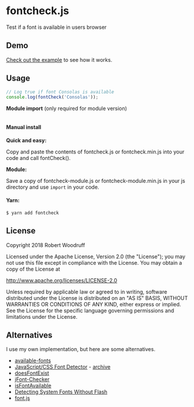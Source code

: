 # fontcheck.js
 Test if a font is available in users browser


## Demo
[Check out the example](https://rwoodr.github.io/fontcheck/) to see how it works.


## Usage
```javascript
// Log true if font Consolas is available
console.log(fontCheck('Consolas'));
```


**Module import** (only required for module version)
```javascript

```


#### Manual install
**Quick and easy:**

Copy and paste the contents of fontcheck.js or fontcheck.min.js into your code and call fontCheck().

**Module:**

Save a copy of fontcheck-module.js or fontcheck-module.min.js in your js directory and use `import` in your code.


#### Yarn:
```
$ yarn add fontcheck
```


## License
Copyright 2018 Robert Woodruff

Licensed under the Apache License, Version 2.0 (the "License");
you may not use this file except in compliance with the License.
You may obtain a copy of the License at

http://www.apache.org/licenses/LICENSE-2.0

Unless required by applicable law or agreed to in writing, software
distributed under the License is distributed on an "AS IS" BASIS,
WITHOUT WARRANTIES OR CONDITIONS OF ANY KIND, either express or implied.
See the License for the specific language governing permissions and
limitations under the License.


## Alternatives

I use my own implementation, but here are some alternatives.

* [available-fonts](https://github.com/orleika/available-fonts)
* [JavaScript/CSS Font Detector](http://www.lalit.org/lab/javascript-css-font-detect/) - [archive](https://web.archive.org/web/20180103203605/http://www.lalit.org/lab/javascript-css-font-detect/)
* [doesFontExist](https://www.kirupa.com/html5/detect_whether_font_is_installed.htm)
* [jFont-Checker](https://github.com/derek1906/jFont-Checker/)
* [isFontAvailable](https://www.samclarke.com/javascript-is-font-available/)
* [Detecting System Fonts Without Flash](https://www.bramstein.com/writing/detecting-system-fonts-without-flash.html)
* [font.js](https://remysharp.com/2008/07/08/how-to-detect-if-a-font-is-installed-only-using-javascript)